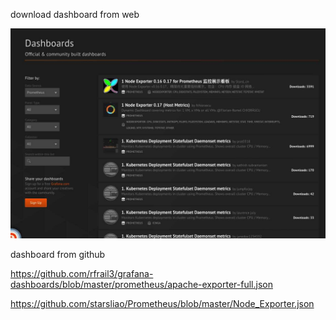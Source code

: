 download dashboard from web

![](./images/01.jpg)

dashboard from github

https://github.com/rfrail3/grafana-dashboards/blob/master/prometheus/apache-exporter-full.json


https://github.com/starsliao/Prometheus/blob/master/Node_Exporter.json
